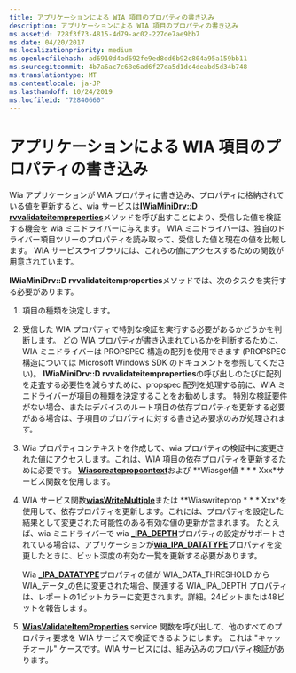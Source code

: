 ```yaml
---
title: アプリケーションによる WIA 項目のプロパティの書き込み
description: アプリケーションによる WIA 項目のプロパティの書き込み
ms.assetid: 728f3f73-4815-4d79-ac02-227de7ae9bb7
ms.date: 04/20/2017
ms.localizationpriority: medium
ms.openlocfilehash: ad6910d4ad692fe9ed8dd6b92c804a95a159bb11
ms.sourcegitcommit: 4b7a6ac7c68e6ad6f27da5d1dc4deabd5d34b748
ms.translationtype: MT
ms.contentlocale: ja-JP
ms.lasthandoff: 10/24/2019
ms.locfileid: "72840660"
---
```

# <a name="writing-wia-item-properties-by-an-application"></a>アプリケーションによる WIA 項目のプロパティの書き込み





Wia アプリケーションが WIA プロパティに書き込み、プロパティに格納されている値を更新すると、wia サービスは[**IWiaMiniDrv::D rvvalidateitemproperties**](https://docs.microsoft.com/windows-hardware/drivers/ddi/wiamindr_lh/nf-wiamindr_lh-iwiaminidrv-drvvalidateitemproperties)メソッドを呼び出すことにより、受信した値を検証する機会を wia ミニドライバーに与えます。 WIA ミニドライバーは、独自のドライバー項目ツリーのプロパティを読み取って、受信した値と現在の値を比較します。 WIA サービスライブラリには、これらの値にアクセスするための関数が用意されています。

**IWiaMiniDrv::D rvvalidateitemproperties**メソッドでは、次のタスクを実行する必要があります。

1.  項目の種類を決定します。

2.  受信した WIA プロパティで特別な検証を実行する必要があるかどうかを判断します。 どの WIA プロパティが書き込まれているかを判断するために、WIA ミニドライバーは PROPSPEC 構造の配列を使用できます (PROPSPEC 構造については Microsoft Windows SDK のドキュメントを参照してください)。 **IWiaMiniDrv::D rvvalidateitemproperties**の呼び出しのたびに配列を走査する必要性を減らすために、propspec 配列を処理する前に、WIA ミニドライバーが項目の種類を決定することをお勧めします。 特別な検証要件がない場合、またはデバイスのルート項目の依存プロパティを更新する必要がある場合は、子項目のプロパティに対する書き込み要求のみが処理されます。

3.  Wia プロパティコンテキストを作成して、wia プロパティの検証中に変更された値にアクセスします。これは、WIA 項目の依存プロパティを更新するために必要です。 [**Wiascreatepropcontext**](https://docs.microsoft.com/windows-hardware/drivers/ddi/wiamdef/nf-wiamdef-wiascreatepropcontext)および **Wiasget値 * * * Xxx*サービス関数を使用します。

4.  WIA サービス関数[**wiasWriteMultiple**](https://docs.microsoft.com/windows-hardware/drivers/ddi/wiamdef/nf-wiamdef-wiaswritemultiple)または **Wiaswriteprop * * * Xxx*を使用して、依存プロパティを更新します。これには、プロパティを設定した結果として変更された可能性のある有効な値の更新が含まれます。 たとえば、wia ミニドライバーで wia [ **\_IPA\_DEPTH**](https://docs.microsoft.com/windows-hardware/drivers/image/wia-ipa-depth)プロパティの設定がサポートされている場合は、アプリケーションが[**wia\_IPA\_DATATYPE**](https://docs.microsoft.com/windows-hardware/drivers/image/wia-ipa-datatype)プロパティを変更したときに、ビット深度の有効な一覧を更新する必要があります。

    Wia [ **\_IPA\_DATATYPE**](https://docs.microsoft.com/windows-hardware/drivers/image/wia-ipa-datatype)プロパティの値が WIA\_DATA\_THRESHOLD から WIA\_データ\_の色に変更された場合、関連する WIA\_IPA\_DEPTH プロパティは、レポートの1ビットカラーに変更されます。詳細。24ビットまたは48ビットを報告します。

5.  [**WiasValidateItemProperties**](https://docs.microsoft.com/windows-hardware/drivers/ddi/wiamdef/nf-wiamdef-wiasvalidateitemproperties) service 関数を呼び出して、他のすべてのプロパティ要求を WIA サービスで検証できるようにします。 これは "キャッチオール" ケースです。WIA サービスには、組み込みのプロパティ検証があります。

 

 




